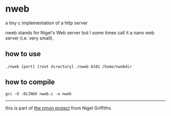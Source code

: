 # nweb
a tiny c implementation of a http server

nweb stands for Nigel's Web server but I some times call it a nano web server (i.e. very small).

## how to use
`./nweb [port] [root directory]`
`./nweb 8181 /home/nwebdir`

## how to compile
`gcc -O -DLINUX nweb.c -o nweb`

-----
this is part of [the nmon project](https://sourceforge.net/projects/nmon) from Nigel Griffiths
